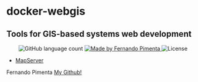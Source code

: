 # docker-webgis
## Tools for GIS-based systems web development

<p align="center">
  <img alt="GitHub language count" src="https://img.shields.io/github/languages/count/pimentafm/docker-webgis?color=darkgreen">

  <a href="https://github.com/pimentafm">
    <img alt="Made by Fernando Pimenta" src="https://img.shields.io/badge/made%20by-Fernando%20Pimenta-darkblue">
  </a>

  <img alt="License" src="https://img.shields.io/badge/license-MIT-blue">
</p>


 * [MapServer](https://mapserver.org/)

Fernando Pimenta [My Github!](https://github.com/pimentafm)
